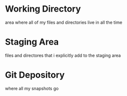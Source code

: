 # Working Directory
area where all of my files and directories live in all the time 

# Staging Area
files and directores that i explicitly add to the staging area 

# Git Depository
where all my snapshots go
